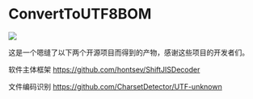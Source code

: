 # ConvertToUTF8BOM

![](https://imgtp.apqiang.com/2022/03/30/7fSEcDBI.png)

这是一个嗯缝了以下两个开源项目而得到的产物，感谢这些项目的开发者们。

软件主体框架 https://github.com/hontsev/ShiftJISDecoder

文件编码识别 https://github.com/CharsetDetector/UTF-unknown
